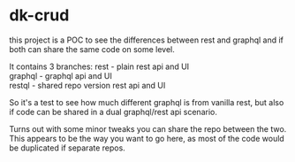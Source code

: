# dk-crud
this project is a POC to see the differences between rest and graphql and if both can share the same code on some level.  
  
It contains 3 branches:
rest - plain rest api and UI  
graphql - graphql api and UI  
restql - shared repo version rest api and UI  
  
So it's a test to see how much different graphql is from vanilla rest, but also if code can be shared in a dual graphql/rest api scenario.
  
Turns out with some minor tweaks you can share the repo between the two. This appears to be the way you want to go here, as most of the code would be duplicated if separate repos.



